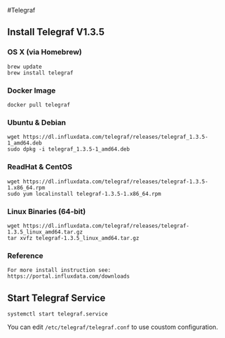#Telegraf
## Install Telegraf V1.3.5
### OS X (via Homebrew)
```
brew update
brew install telegraf
```
### Docker Image
```
docker pull telegraf
```
### Ubuntu & Debian
```
wget https://dl.influxdata.com/telegraf/releases/telegraf_1.3.5-1_amd64.deb
sudo dpkg -i telegraf_1.3.5-1_amd64.deb
```
### ReadHat & CentOS
```
wget https://dl.influxdata.com/telegraf/releases/telegraf-1.3.5-1.x86_64.rpm
sudo yum localinstall telegraf-1.3.5-1.x86_64.rpm
```
### Linux Binaries (64-bit)
```
wget https://dl.influxdata.com/telegraf/releases/telegraf-1.3.5_linux_amd64.tar.gz
tar xvfz telegraf-1.3.5_linux_amd64.tar.gz
```
### Reference
```
For more install instruction see: https://portal.influxdata.com/downloads
```
## Start Telegraf Service
```
systemctl start telegraf.service
```
You can edit `/etc/telegraf/telegraf.conf` to use coustom configuration.
